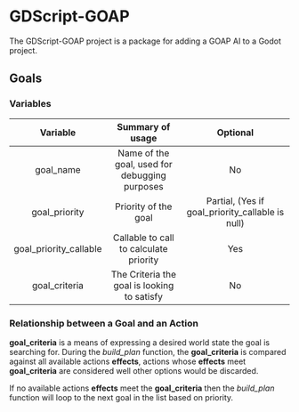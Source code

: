 # GDScript-GOAP

The GDScript-GOAP project is a package for adding a GOAP AI to a Godot project.


## Goals
### Variables
| Variable | Summary of usage | Optional |
|:---:|:---:|:---:|
| goal_name | Name of the goal, used for debugging purposes | No |uild_plan* function will loop to the next goal. This will carry on until a plan is produced.
| goal_priority | Priority of the goal | Partial, (Yes if goal_priority_callable is null) |
| goal_priority_callable | Callable to call to calculate priority | Yes |
| goal_criteria | The Criteria the goal is looking to satisfy | No |


### Relationship between a Goal and an Action
**goal_criteria** is a means of expressing a desired world state the goal is searching for. During the *build_plan* function, the **goal_criteria** is compared against all available actions **effects**, actions whose **effects** meet **goal_criteria** are considered well other options would be discarded.

If no available actions **effects** meet the **goal_criteria** then the *build_plan* function will loop to the next goal in the list based on priority.
